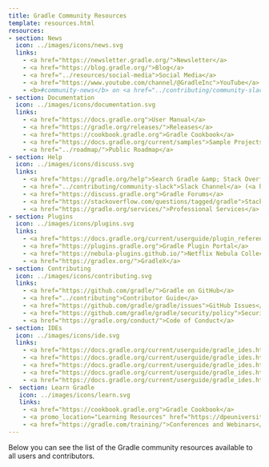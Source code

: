 ```yaml
---
title: Gradle Community Resources
template: resources.html
resources:
- section: News
  icon: ../images/icons/news.svg
  links:
    - <a href="https://newsletter.gradle.org/">Newsletter</a>
    - <a href="https://blog.gradle.org/">Blog</a>
    - <a href="../resources/social-media">Social Media</a>
    - <a href="https://www.youtube.com/channel/@GradleInc">YouTube</a>
    - <b>#community-news</b> on <a href="../contributing/community-slack">Slack</a> 
- section: Documentation
  icon: ../images/icons/documentation.svg
  links:
    - <a href="https://docs.gradle.org">User Manual</a>
    - <a href="https://gradle.org/releases/">Releases</a>
    - <a href="https://cookbook.gradle.org">Gradle Cookbook</a>
    - <a href="https://docs.gradle.org/current/samples">Sample Projects</a>
    - <a href="../roadmap/">Public Roadmap</a>
- section: Help
  icon: ../images/icons/discuss.svg
  links:
    - <a href="https://gradle.org/help">Search Gradle &amp; Stack Overflow</a>
    - <a href="../contributing/community-slack">Slack Channel</a> (<a href="https://www.linen.dev/s/gradle-community">Archive</a>)
    - <a href="https://discuss.gradle.org">Gradle Forums</a>
    - <a href="https://stackoverflow.com/questions/tagged/gradle">Stack Overflow</a>
    - <a href="https://gradle.org/services/">Professional Services</a>
- section: Plugins
  icon: ../images/icons/plugins.svg
  links:
    - <a href="https://docs.gradle.org/current/userguide/plugin_reference.html">Gradle Core Plugins</a>
    - <a href="https://plugins.gradle.org">Gradle Plugin Portal</a>
    - <a href="https://nebula-plugins.github.io/">Netflix Nebula Collection</a>
    - <a href="https://gradlex.org/">GradleX</a>
- section: Contributing
  icon: ../images/icons/contributing.svg
  links:
    - <a href="https://github.com/gradle/">Gradle on GitHub</a>
    - <a href="../contributing">Contributor Guide</a>
    - <a href="https://github.com/gradle/gradle/issues">GitHub Issues</a>
    - <a href="https://github.com/gradle/gradle/security/policy">Security Vulnerability Reporting Policy</a>
    - <a href="https://gradle.org/conduct/">Code of Conduct</a>
- section: IDEs
  icon: ../images/icons/ide.svg
  links:
    - <a href="https://docs.gradle.org/current/userguide/gradle_ides.html#intellij_idea">IntelliJ IDEA</a>
    - <a href="https://docs.gradle.org/current/userguide/gradle_ides.html#visual_studio_code">Visual Studio Code</a>
    - <a href="https://docs.gradle.org/current/userguide/gradle_ides.html#android_studio">Android Studio</a>
    - <a href="https://docs.gradle.org/current/userguide/gradle_ides.html#eclipse">Eclipse Buildship</a>
    - <a href="https://docs.gradle.org/current/userguide/gradle_ides.html#netbeans">Apache NetBeans</a>
-  section: Learn Gradle
   icon: ../images/icons/learn.svg
   links:
    - <a href="https://cookbook.gradle.org">Gradle Cookbook</a>
    - <a promo_location="Learning Resources" href="https://dpeuniversity.gradle.com/app">DPE University</a>
    - <a href="https://gradle.com/training/">Conferences and Webinars</a>
---
```


Below you can see the list of the Gradle community resources
available to all users and contributors.
